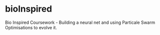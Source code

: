 # bioInspired
Bio Inspired Coursework - Building a neural net and using Particale Swarm Optimisations to evolve it.
